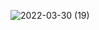 ![2022-03-30 (19)](https://user-images.githubusercontent.com/101062549/160882014-26fd8d0d-7427-40aa-8e79-7516a20ba3da.png)
